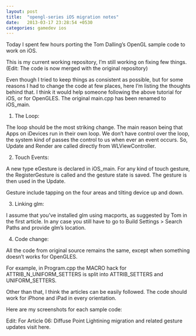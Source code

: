 ```yaml
---
layout: post
title:  "opengl-series iOS migration notes"
date:   2013-03-17 23:28:54 +0530
categories: gamedev ios
---
```


Today I spent few hours porting the Tom Dalling’s OpenGL sample code to work on iOS.

This is my current working repository, I’m still working on fixing few things. (Edit: The code is now merged with the original repository)

Even though I tried to keep things as consistent as possible, but for some reasons I had to change the code at few places, here I’m listing the thoughts behind that. I think it would help someone following the above tutorial for iOS, or for OpenGLES. The original main.cpp has been renamed to iOS_main.

1. The Loop:

The loop should be the most striking change. The main reason being that Apps on iDevices run in their own loop. We don’t have control over the loop, the system kind of passes the control to us when ever an event occurs. So, Update and Render are called directly from WLViewController.

2. Touch Events:

A new type eGesture is declared in iOS_main. For any kind of touch gesture, the RegisterGesture is called and the gesture state is saved. The gesture is then used in the Update.

Gesture include tapping on the four areas and tilting device up and down.

3. Linking glm:

I assume that you’ve installed glm using macports, as suggested by Tom in the first article. In any case you still have to go to Build Settings > Search Paths and provide glm’s location.

4. Code change:

All the code from original source remains the same, except when something doesn’t works for OpenGLES.

For example, in Program.cpp the MACRO hack for ATTRIB_N_UNIFORM_SETTERS is split into ATTRIB_SETTERS and UNIFORM_SETTERS.

Other than that, I think the articles can be easily followed. The code should work for iPhone and iPad in every orientation.

Here are my screenshots for each sample code:

Edit:
For Article 06: Diffuse Point Lightining migration and related gesture updates visit here.